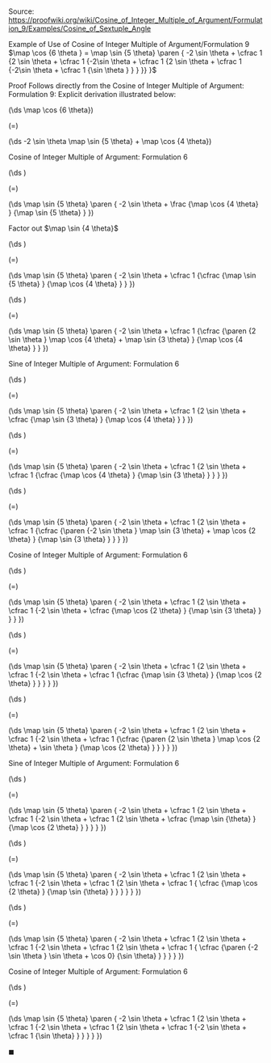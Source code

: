 # 

Source: https://proofwiki.org/wiki/Cosine_of_Integer_Multiple_of_Argument/Formulation_9/Examples/Cosine_of_Sextuple_Angle

Example of Use of Cosine of Integer Multiple of Argument/Formulation 9
$\map \cos {6 \theta } = \map \sin {5 \theta} \paren { -2 \sin \theta + \cfrac 1 {2 \sin \theta + \cfrac 1 {-2\sin \theta + \cfrac 1 {2 \sin \theta + \cfrac 1 {-2\sin \theta + \cfrac 1 {\sin \theta } } } }} }$


Proof
Follows directly from the Cosine of Integer Multiple of Argument: Formulation 9:
Explicit derivation illustrated below:














\(\ds \map \cos {6 \theta}\)

\(=\)







\(\ds -2 \sin \theta \map \sin {5 \theta}  + \map \cos {4 \theta}\)





Cosine of Integer Multiple of Argument: Formulation 6














\(\ds \)

\(=\)







\(\ds \map \sin {5 \theta} \paren { -2 \sin \theta  + \frac {\map \cos {4 \theta} } {\map \sin {5 \theta} } }\)





Factor out $\map \sin {4 \theta}$














\(\ds \)

\(=\)







\(\ds \map \sin {5 \theta} \paren { -2 \sin \theta + \cfrac 1 {\cfrac {\map \sin {5 \theta} } {\map \cos {4 \theta} } } }\)




















\(\ds \)

\(=\)







\(\ds \map \sin {5 \theta} \paren { -2 \sin \theta + \cfrac 1 {\cfrac {\paren {2 \sin \theta } \map \cos {4 \theta}  + \map \sin {3 \theta}  } {\map \cos {4 \theta} } } }\)





Sine of Integer Multiple of Argument: Formulation 6














\(\ds \)

\(=\)







\(\ds \map \sin {5 \theta} \paren { -2 \sin \theta + \cfrac 1 {2 \sin \theta + \cfrac {\map \sin {3 \theta} } {\map \cos {4 \theta} } } }\)




















\(\ds \)

\(=\)







\(\ds \map \sin {5 \theta} \paren { -2 \sin \theta + \cfrac 1 {2 \sin \theta + \cfrac 1 {\cfrac {\map \cos {4 \theta} } {\map \sin {3 \theta} } } } }\)




















\(\ds \)

\(=\)







\(\ds \map \sin {5 \theta} \paren { -2 \sin \theta + \cfrac 1 {2 \sin \theta + \cfrac 1 {\cfrac {\paren {-2 \sin \theta } \map \sin {3 \theta}  + \map \cos {2 \theta}  } {\map \sin {3 \theta} } } } }\)





Cosine of Integer Multiple of Argument: Formulation 6














\(\ds \)

\(=\)







\(\ds \map \sin {5 \theta} \paren { -2 \sin \theta + \cfrac 1 {2 \sin \theta + \cfrac 1 {-2 \sin \theta + \cfrac {\map \cos {2 \theta}  } {\map \sin {3 \theta} } } } }\)




















\(\ds \)

\(=\)







\(\ds \map \sin {5 \theta} \paren { -2 \sin \theta + \cfrac 1 {2 \sin \theta + \cfrac 1 {-2 \sin \theta + \cfrac 1 {\cfrac {\map \sin {3 \theta} } {\map \cos {2 \theta} } } } } }\)




















\(\ds \)

\(=\)







\(\ds \map \sin {5 \theta} \paren { -2 \sin \theta + \cfrac 1 {2 \sin \theta + \cfrac 1 {-2 \sin \theta + \cfrac 1 {\cfrac {\paren {2 \sin \theta } \map \cos {2 \theta} + \sin \theta } {\map \cos {2 \theta} } } } } }\)





Sine of Integer Multiple of Argument: Formulation 6














\(\ds \)

\(=\)







\(\ds \map \sin {5 \theta} \paren { -2 \sin \theta + \cfrac 1 {2 \sin \theta + \cfrac 1 {-2 \sin \theta + \cfrac 1 {2 \sin \theta + \cfrac {\map \sin {\theta} } {\map \cos {2 \theta} } } } } }\)




















\(\ds \)

\(=\)







\(\ds \map \sin {5 \theta} \paren { -2 \sin \theta + \cfrac 1 {2 \sin \theta + \cfrac 1 {-2 \sin \theta + \cfrac 1 {2 \sin \theta + \cfrac 1 { \cfrac {\map \cos {2 \theta} } {\map \sin {\theta} } } } } } }\)




















\(\ds \)

\(=\)







\(\ds \map \sin {5 \theta} \paren { -2 \sin \theta + \cfrac 1 {2 \sin \theta + \cfrac 1 {-2 \sin \theta + \cfrac 1 {2 \sin \theta + \cfrac 1 { \cfrac {\paren {-2 \sin \theta } \sin \theta + \cos 0} {\sin \theta} } } } } }\)





Cosine of Integer Multiple of Argument: Formulation 6














\(\ds \)

\(=\)







\(\ds \map \sin {5 \theta} \paren { -2 \sin \theta + \cfrac 1 {2 \sin \theta + \cfrac 1 {-2 \sin \theta + \cfrac 1 {2 \sin \theta + \cfrac 1 {-2 \sin \theta + \cfrac 1 {\sin \theta} } } } } }\)









$\blacksquare$





